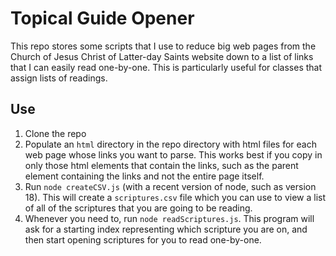 # Topical Guide Opener
This repo stores some scripts that I use to reduce big web pages from the Church of Jesus Christ of Latter-day Saints website down to a list of links that I can easily read one-by-one. This is particularly useful for classes that assign lists of readings.
## Use
1. Clone the repo
2. Populate an `html` directory in the repo directory with html files for each web page whose links you want to parse. This works best if you copy in only those html elements that contain the links, such as the parent element containing the links and not the entire page itself.
3. Run `node createCSV.js` (with a recent version of node, such as version 18). This will create a `scriptures.csv` file which you can use to view a list of all of the scriptures that you are going to be reading.
4. Whenever you need to, run `node readScriptures.js`. This program will ask for a starting index representing which scripture you are on, and then start opening scriptures for you to read one-by-one.

